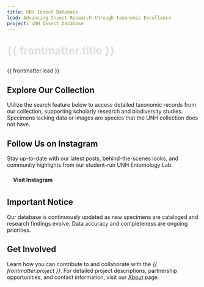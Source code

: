 ```yaml
---
title: UNH Insect Database
lead: Advancing Insect Research through Taxonomic Excellence
project: UNH Insect Database
---
```


<div class="relative bg-gradient-to-b from-[var(--color-header-footer-bg)] to-[var(--color-base-muted)] text-[var(--color-header-footer-text)] py-10 px-8 rounded-b-lg mb-8 shadow-lg">
  <div class="max-w-4xl mx-auto text-center">
    <h1 class="text-4xl font-extrabold tracking-wide animate-fade-in">{{ frontmatter.title }}</h1>
    <p class="mt-3 text-lg italic opacity-90">{{ frontmatter.lead }}</p>
  </div>
</div>

<style>
@keyframes fade-in {
  from {
    opacity: 0;
    transform: translateY(-10px);
  }
  to {
    opacity: 1;
    transform: translateY(0);
  }
}

.animate-fade-in {
  animation: fade-in 0.8s ease-out;
}
</style>


<!-- Updated Boxes Section -->
<div class="max-w-7xl mx-auto px-4 sm:px-6 lg:px-8 space-y-8">
  <!-- Two-Column Grid -->
  <div class="grid grid-cols-1 md:grid-cols-2 gap-8">
    <!-- Explore Our Collection Card -->
    <div style="background: linear-gradient(135deg, var(--neutral-bg), var(--color-base-muted)); border: 1px solid var(--color-base-border);" 
         class="rounded-xl p-8 shadow-xl transform hover:scale-105 transition duration-300">
      <h2 style="color: var(--color-base-foreground);" class="text-2xl font-bold mb-4">Explore Our Collection</h2>
      <p style="color: var(--color-base-content);" class="mb-6">
        Utilize the search feature below to access detailed taxonomic records from our collection, supporting scholarly research and biodiversity studies. Specimens lacking data or images are species that the UNH collection does not have.
      </p>  
      <autocomplete-otu class="w-full max-w-lg mx-auto my-4"/>
    </div>

  <!-- Instagram Link Card -->
  <div style="background: linear-gradient(135deg, var(--neutral-bg), var(--color-base-muted)); border: 1px solid var(--color-base-border);" 
         class="rounded-xl p-8 shadow-xl transform hover:scale-105 transition duration-300">
      <h2 style="color: var(--color-base-foreground);" class="text-2xl font-bold mb-4">Follow Us on Instagram</h2>
      <p style="color: var(--color-base-content);" class="mb-6">
        Stay up-to-date with our latest posts, behind-the-scenes looks, and community highlights from our student-run UNH Entomology Lab.
      </p>  
      <a href="https://www.instagram.com/unhentomologycollection?utm_source=ig_web_button_share_sheet&igsh=ZDNlZDc0MzIxNw==" target="_blank" style="display: inline-block; background-color: var(--color-primary); color: var(--color-primary-content); padding: 0.5rem 1rem; border-radius: 4px; text-decoration: none; font-weight: bold;">
        Visit Instagram
      </a>
    </div>
  </div>

  <!-- Important Notice Card -->
  <div style="background: linear-gradient(135deg, var(--neutral-bg), var(--color-base-muted)); border: 1px solid var(--color-base-border);" 
       class="rounded-xl p-8 shadow-xl transform hover:scale-105 transition duration-300">
    <h2 style="color: var(--color-base-foreground);" class="text-2xl font-bold mb-4">Important Notice</h2>
    <p style="color: var(--color-base-content);">
      Our database is continuously updated as new specimens are cataloged and research findings evolve. Data accuracy and completeness are ongoing priorities.
    </p>
  </div>

  <!-- Get Involved Card -->
  <div style="background: linear-gradient(135deg, var(--neutral-bg), var(--color-base-muted)); border: 1px solid var(--color-base-border);" 
       class="rounded-xl p-8 shadow-xl transform hover:scale-105 transition duration-300">
    <h2 style="color: var(--color-base-foreground);" class="text-2xl font-bold mb-4">Get Involved</h2>
    <p style="color: var(--color-base-content);">
      Learn how you can contribute to and collaborate with the <em>{{ frontmatter.project }}</em>. For detailed project descriptions, partnership opportunities, and contact information, visit our 
      <a href="/about" style="color: var(--color-primary-content);" class="hover:underline">About</a> page.
    </p>
  </div>
</div>
